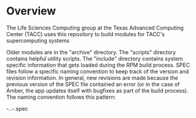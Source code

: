 Overview
========
The Life Sciences Computing group at the Texas Advanced Computing Center (TACC) uses this repository to build modules for TACC's supercomputing systems

Older modules are in the "archive" directory.  The "scripts" directory contains helpful utility scripts.  The "include" directory contains system specific information that gets loaded during the RPM build process. SPEC files follow a specific naming convention to keep track of the version and revision information.  In general, new revisions are made because the previous version of the SPEC file contained an error (or in the case of Amber, the app updates itself with bugfixes as part of the build process).  The naming convention follows this pattern:

<application name>-<major version>.<minor version>.<patch>-<spec revision number>.spec

